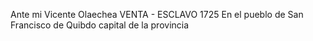 Ante mi Vicente Olaechea
VENTA - ESCLAVO
1725
En el pueblo de San Francisco de Quibdo capital de la provincia